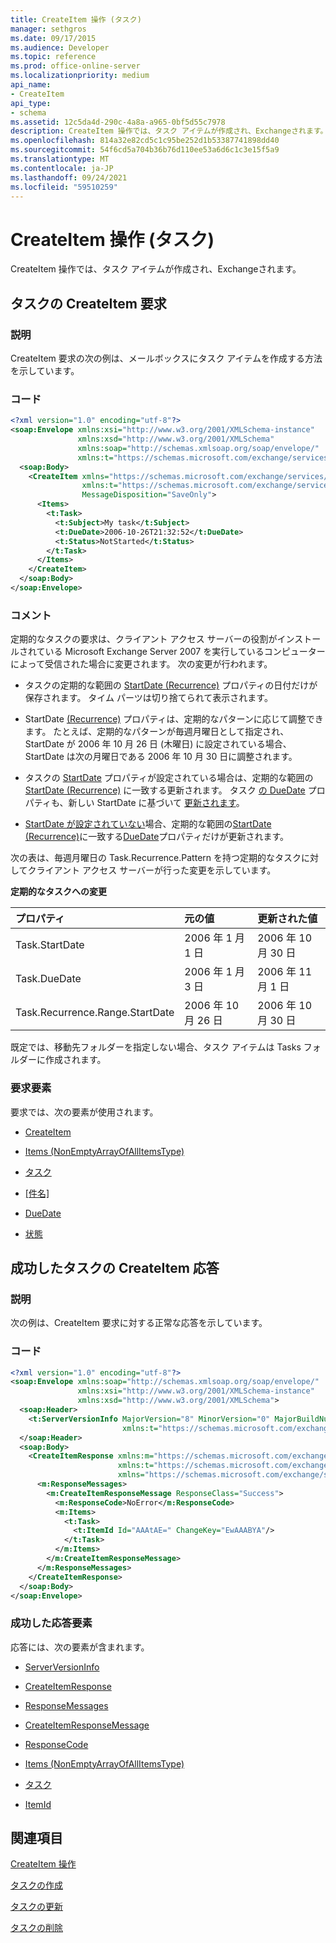 ```yaml
---
title: CreateItem 操作 (タスク)
manager: sethgros
ms.date: 09/17/2015
ms.audience: Developer
ms.topic: reference
ms.prod: office-online-server
ms.localizationpriority: medium
api_name:
- CreateItem
api_type:
- schema
ms.assetid: 12c5da4d-290c-4a8a-a965-0bf5d55c7978
description: CreateItem 操作では、タスク アイテムが作成され、Exchangeされます。
ms.openlocfilehash: 814a32e82cd5c1c95be252d1b53387741898dd40
ms.sourcegitcommit: 54f6cd5a704b36b76d110ee53a6d6c1c3e15f5a9
ms.translationtype: MT
ms.contentlocale: ja-JP
ms.lasthandoff: 09/24/2021
ms.locfileid: "59510259"
---
```

# <a name="createitem-operation-task"></a>CreateItem 操作 (タスク)

CreateItem 操作では、タスク アイテムが作成され、Exchangeされます。
  
## <a name="task-createitem-request"></a>タスクの CreateItem 要求

### <a name="description"></a>説明

CreateItem 要求の次の例は、メールボックスにタスク アイテムを作成する方法を示しています。
  
### <a name="code"></a>コード

```XML
<?xml version="1.0" encoding="utf-8"?>
<soap:Envelope xmlns:xsi="http://www.w3.org/2001/XMLSchema-instance"
               xmlns:xsd="http://www.w3.org/2001/XMLSchema"
               xmlns:soap="http://schemas.xmlsoap.org/soap/envelope/"
               xmlns:t="https://schemas.microsoft.com/exchange/services/2006/types">
  <soap:Body>
    <CreateItem xmlns="https://schemas.microsoft.com/exchange/services/2006/messages"
                xmlns:t="https://schemas.microsoft.com/exchange/services/2006/types" 
                MessageDisposition="SaveOnly">
      <Items>
        <t:Task>
          <t:Subject>My task</t:Subject>
          <t:DueDate>2006-10-26T21:32:52</t:DueDate>
          <t:Status>NotStarted</t:Status>
        </t:Task>
      </Items>
    </CreateItem>
  </soap:Body>
</soap:Envelope>
```

### <a name="comments"></a>コメント

定期的なタスクの要求は、クライアント アクセス サーバーの役割がインストールされている Microsoft Exchange Server 2007 を実行しているコンピューターによって受信された場合に変更されます。 次の変更が行われます。
  
- タスクの定期的な範囲の [StartDate (Recurrence)](startdate-recurrence.md) プロパティの日付だけが保存されます。 タイム パーツは切り捨てられて表示されます。 
    
- StartDate [(Recurrence)](startdate-recurrence.md) プロパティは、定期的なパターンに応じて調整できます。 たとえば、定期的なパターンが毎週月曜日として指定され、StartDate が 2006 年 10 月 26 日 (木曜日) に設定されている場合、StartDate は次の月曜日である 2006 年 10 月 30 日に調整されます。 
    
- タスクの [StartDate](startdate.md) プロパティが設定されている場合は、定期的な範囲の [StartDate (Recurrence)](startdate-recurrence.md) に一致する更新されます。 タスク [の DueDate](duedate.md) プロパティも、新しい StartDate に基づいて [更新されます](startdate.md)。
    
- [StartDate が設定されていない](startdate.md)場合、定期的な範囲の[StartDate (Recurrence)](startdate-recurrence.md)に一致する[DueDate](duedate.md)プロパティだけが更新されます。 
    
次の表は、毎週月曜日の Task.Recurrence.Pattern を持つ定期的なタスクに対してクライアント アクセス サーバーが行った変更を示しています。
  
**定期的なタスクへの変更**

|**プロパティ**|**元の値**|**更新された値**|
|:-----|:-----|:-----|
|Task.StartDate  <br/> |2006 年 1 月 1 日  <br/> |2006 年 10 月 30 日  <br/> |
|Task.DueDate  <br/> |2006 年 1 月 3 日  <br/> |2006 年 11 月 1 日  <br/> |
|Task.Recurrence.Range.StartDate  <br/> |2006 年 10 月 26 日  <br/> |2006 年 10 月 30 日  <br/> |
   
既定では、移動先フォルダーを指定しない場合、タスク アイテムは Tasks フォルダーに作成されます。
  
### <a name="request-elements"></a>要求要素

要求では、次の要素が使用されます。
  
- [CreateItem](createitem.md)
    
- [Items (NonEmptyArrayOfAllItemsType)](items-nonemptyarrayofallitemstype.md)
    
- [タスク](task.md)
    
- [[件名]](subject.md)
    
- [DueDate](duedate.md)
    
- [状態](status.md)
    
## <a name="successful-task-createitem-response"></a>成功したタスクの CreateItem 応答

### <a name="description"></a>説明

次の例は、CreateItem 要求に対する正常な応答を示しています。
  
### <a name="code"></a>コード

```XML
<?xml version="1.0" encoding="utf-8"?>
<soap:Envelope xmlns:soap="http://schemas.xmlsoap.org/soap/envelope/" 
               xmlns:xsi="http://www.w3.org/2001/XMLSchema-instance" 
               xmlns:xsd="http://www.w3.org/2001/XMLSchema">
  <soap:Header>
    <t:ServerVersionInfo MajorVersion="8" MinorVersion="0" MajorBuildNumber="653" MinorBuildNumber="0" 
                         xmlns:t="https://schemas.microsoft.com/exchange/services/2006/types"/>
  </soap:Header>
  <soap:Body>
    <CreateItemResponse xmlns:m="https://schemas.microsoft.com/exchange/services/2006/messages" 
                        xmlns:t="https://schemas.microsoft.com/exchange/services/2006/types" 
                        xmlns="https://schemas.microsoft.com/exchange/services/2006/messages">
      <m:ResponseMessages>
        <m:CreateItemResponseMessage ResponseClass="Success">
          <m:ResponseCode>NoError</m:ResponseCode>
          <m:Items>
            <t:Task>
              <t:ItemId Id="AAAtAE=" ChangeKey="EwAAABYA"/>
            </t:Task>
          </m:Items>
        </m:CreateItemResponseMessage>
      </m:ResponseMessages>
    </CreateItemResponse>
  </soap:Body>
</soap:Envelope>
```

### <a name="successful-response-elements"></a>成功した応答要素

応答には、次の要素が含まれます。
  
- [ServerVersionInfo](serverversioninfo.md)
    
- [CreateItemResponse](createitemresponse.md)
    
- [ResponseMessages](responsemessages.md)
    
- [CreateItemResponseMessage](createitemresponsemessage.md)
    
- [ResponseCode](responsecode.md)
    
- [Items (NonEmptyArrayOfAllItemsType)](items-nonemptyarrayofallitemstype.md)
    
- [タスク](task.md)
    
- [ItemId](itemid.md)
    
## <a name="see-also"></a>関連項目



[CreateItem 操作](createitem-operation.md)


[タスクの作成](https://msdn.microsoft.com/library/0ef97334-e8a0-4f67-a23a-dd9e2bbad49f%28Office.15%29.aspx)
  
[タスクの更新](https://msdn.microsoft.com/library/0a1bf360-d40c-4a99-929b-4c73a14394d5%28Office.15%29.aspx)
  
[タスクの削除](https://msdn.microsoft.com/library/a3d7e25f-8a35-4901-b1d9-d31f418ab340%28Office.15%29.aspx)

